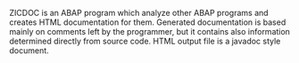 ZICDOC is an ABAP program which analyze other ABAP programs and creates HTML documentation for them. Generated documentation is based mainly on comments left by the programmer, but it contains also information determined directly from source code. HTML output file is a javadoc style document.